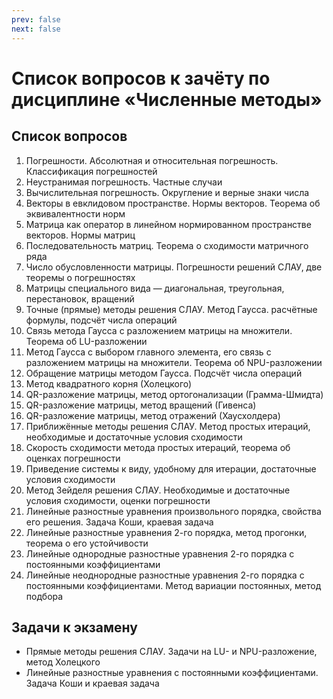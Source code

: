 ```yaml
---
prev: false
next: false
---
```


# Список вопросов к зачёту по дисциплине «Численные методы»

## Список вопросов

1. Погрешности. Абсолютная и относительная погрешность. Классификация погрешностей
2. Неустранимая погрешность. Частные случаи
3. Вычислительная погрешность. Округление и верные знаки числа
4. Векторы в евклидовом пространстве. Нормы векторов. Теорема об эквивалентности норм
5. Матрица как оператор в линейном нормированном пространстве векторов. Нормы матриц
6. Последовательность матриц. Теорема о сходимости матричного ряда
7. Число обусловленности матрицы. Погрешности решений СЛАУ, две теоремы о погрешностях
8. Матрицы специального вида — диагональная, треугольная, перестановок, вращений
9. Точные (прямые) методы решения СЛАУ. Метод Гаусса. расчётные формулы, подсчёт числа операций
10. Связь метода Гаусса с разложением матрицы на множители. Теорема об LU-разложении
11. Метод Гаусса с выбором главного элемента, его связь с разложением матрицы на множители. Теорема об NPU-разложении
12. Обращение матрицы методом Гаусса. Подсчёт числа операций
13. Метод квадратного корня (Холецкого)
14. QR-разложение матрицы, метод ортогонализации (Грамма-Шмидта)
15. QR-разложение матрицы, метод вращений (Гивенса)
16. QR-разложение матрицы, метод отражений (Хаусхолдера)
17. Приближённые методы решения СЛАУ. Метод простых итераций, необходимые и достаточные условия сходимости
18. Скорость сходимости метода простых итераций, теорема об оценках погрешности
19. Приведение системы к виду, удобному для итерации, достаточные условия сходимости
20. Метод Зейделя решения СЛАУ. Необходимые и достаточные условия сходимости, оценки погрешности
21. Линейные разностные уравнения произвольного порядка, свойства его решения. Задача Коши, краевая задача
22. Линейные разностные уравнения 2-го порядка, метод прогонки, теорема о его устойчивости
23. Линейные однородные разностные уравнения 2-го порядка с постоянными коэффициентами
24. Линейные неоднородные разностные уравнения 2-го порядка с постоянными коэффициентами. Метод вариации постоянных, метод подбора

## Задачи к экзамену

* Прямые методы решения СЛАУ. Задачи на LU- и NPU-разложение, метод Холецкого
* Линейные разностные уравнения с постоянными коэффициентами. Задача Коши и краевая задача